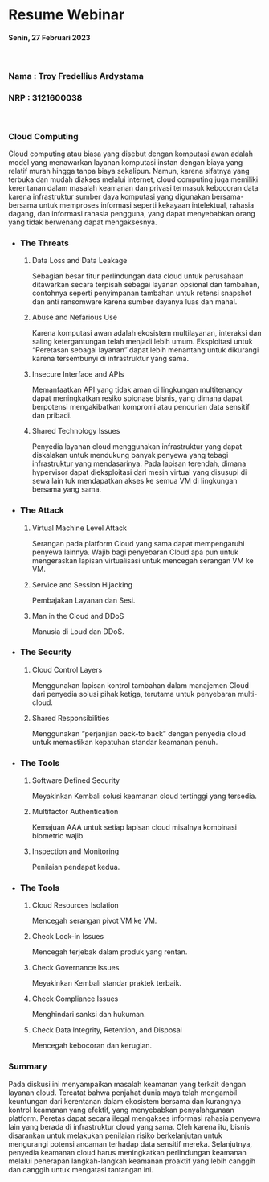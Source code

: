 # **Resume Webinar**

#### Senin, 27 Februari 2023

&nbsp;

### Nama : Troy Fredellius Ardystama

### NRP : 3121600038

&nbsp;

### **Cloud Computing**

Cloud computing atau biasa yang disebut dengan komputasi awan adalah model yang menawarkan layanan komputasi instan dengan biaya yang relatif murah hingga tanpa biaya sekalipun. Namun, karena sifatnya yang terbuka dan mudah diakses melalui internet, cloud computing juga memiliki kerentanan dalam masalah keamanan dan privasi termasuk kebocoran data karena infrastruktur sumber daya komputasi yang digunakan bersama-bersama untuk memproses informasi seperti kekayaan intelektual, rahasia dagang, dan informasi rahasia pengguna, yang dapat menyebabkan orang yang tidak berwenang dapat mengaksesnya.

- ### **The Threats**

  1. Data Loss and Data Leakage

     Sebagian besar fitur perlindungan data cloud untuk perusahaan ditawarkan secara terpisah sebagai layanan opsional dan tambahan, contohnya seperti penyimpanan tambahan untuk retensi snapshot dan anti ransomware karena sumber dayanya luas dan mahal.

  2. Abuse and Nefarious Use

     Karena komputasi awan adalah ekosistem multilayanan, interaksi dan saling ketergantungan telah menjadi lebih umum. Eksploitasi untuk “Peretasan sebagai layanan” dapat lebih menantang untuk dikurangi karena tersembunyi di infrastruktur yang sama.

  3. Insecure Interface and APIs

     Memanfaatkan API yang tidak aman di lingkungan multitenancy dapat meningkatkan resiko spionase bisnis, yang dimana dapat berpotensi mengakibatkan kompromi atau pencurian data sensitif dan pribadi.

  4. Shared Technology Issues

     Penyedia layanan cloud menggunakan infrastruktur yang dapat diskalakan untuk mendukung banyak penyewa yang tebagi infrastruktur yang mendasarinya. Pada lapisan terendah, dimana hypervisor dapat dieksploitasi dari mesin virtual yang disusupi di sewa lain tuk mendapatkan akses ke semua VM di lingkungan bersama yang sama.

- ### **The Attack**

  1. Virtual Machine Level Attack

     Serangan pada platform Cloud yang sama dapat mempengaruhi penyewa lainnya. Wajib bagi penyebaran Cloud apa pun untuk mengeraskan lapisan virtualisasi untuk mencegah serangan VM ke VM.

  2. Service and Session Hijacking

     Pembajakan Layanan dan Sesi.

  3. Man in the Cloud and DDoS

     Manusia di Loud dan DDoS.

- ### **The Security**

  1. Cloud Control Layers

     Menggunakan lapisan kontrol tambahan dalam manajemen Cloud dari penyedia solusi pihak ketiga, terutama untuk penyebaran multi-cloud.

  2. Shared Responsibilities

     Menggunakan “perjanjian back-to back” dengan penyedia cloud untuk memastikan kepatuhan standar keamanan penuh.

- ### **The Tools**

  1. Software Defined Security

     Meyakinkan Kembali solusi keamanan cloud tertinggi yang tersedia.

  2. Multifactor Authentication

     Kemajuan AAA untuk setiap lapisan cloud misalnya kombinasi biometric wajib.

  3. Inspection and Monitoring

     Penilaian pendapat kedua.

- ### **The Tools**

  1. Cloud Resources Isolation

     Mencegah serangan pivot VM ke VM.

  2. Check Lock-in Issues

     Mencegah terjebak dalam produk yang rentan.

  3. Check Governance Issues

     Meyakinkan Kembali standar praktek terbaik.

  4. Check Compliance Issues

     Menghindari sanksi dan hukuman.

  5. Check Data Integrity, Retention, and Disposal

     Mencegah kebocoran dan kerugian.

### **Summary**

Pada diskusi ini menyampaikan masalah keamanan yang terkait dengan layanan cloud. Tercatat bahwa penjahat dunia maya telah mengambil keuntungan dari kerentanan dalam ekosistem bersama dan kurangnya kontrol keamanan yang efektif, yang menyebabkan penyalahgunaan platform. Peretas dapat secara ilegal mengakses informasi rahasia penyewa lain yang berada di infrastruktur cloud yang sama. Oleh karena itu, bisnis disarankan untuk melakukan penilaian risiko berkelanjutan untuk mengurangi potensi ancaman terhadap data sensitif mereka. Selanjutnya, penyedia keamanan cloud harus meningkatkan perlindungan keamanan melalui penerapan langkah-langkah keamanan proaktif yang lebih canggih dan canggih untuk mengatasi tantangan ini.
